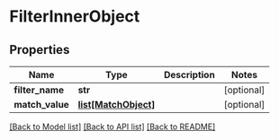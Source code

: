 # FilterInnerObject

## Properties
Name | Type | Description | Notes
------------ | ------------- | ------------- | -------------
**filter_name** | **str** |  | [optional] 
**match_value** | [**list[MatchObject]**](MatchObject.md) |  | [optional] 

[[Back to Model list]](../README.md#documentation-for-models) [[Back to API list]](../README.md#documentation-for-api-endpoints) [[Back to README]](../README.md)


